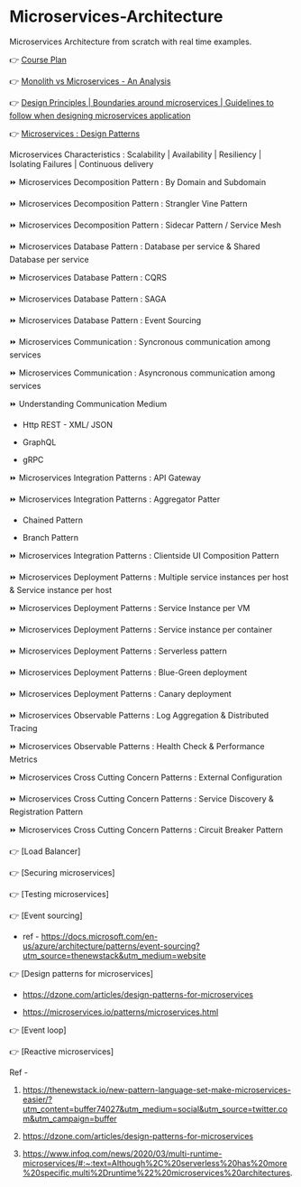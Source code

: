 # Microservices-Architecture
Microservices Architecture from scratch with real time examples.

👉 [Course Plan](https://youtube.com/greenlearner)

👉 [Monolith vs Microservices - An Analysis](https://youtu.be/wRWxf8cU6pU)

👉 [Design Principles | Boundaries around microservices | Guidelines to follow when designing microservices application](https://youtu.be/PXkdFs2GSwE)

👉 [Microservices : Design Patterns](https://youtu.be/SkE0-i6rkFA)

Microservices Characteristics :  Scalability | Availability | Resiliency | Isolating Failures | Continuous delivery

⏩ Microservices Decomposition Pattern : By Domain and Subdomain

⏩ Microservices Decomposition Pattern : Strangler Vine Pattern

⏩ Microservices Decomposition Pattern : Sidecar Pattern / Service Mesh

⏩ Microservices Database Pattern : Database per service & Shared Database per service

⏩ Microservices Database Pattern : CQRS

⏩ Microservices Database Pattern : SAGA

⏩ Microservices Database Pattern : Event Sourcing

⏩ Microservices Communication : Syncronous communication among services

⏩ Microservices Communication : Asyncronous communication among services

⏩ Understanding Communication Medium

* Http REST - XML/ JSON

* GraphQL

* gRPC

⏩ Microservices Integration Patterns : API Gateway

⏩ Microservices Integration Patterns : Aggregator Patter

* Chained Pattern

* Branch Pattern

⏩ Microservices Integration Patterns : Clientside UI Composition Pattern

⏩ Microservices Deployment Patterns : Multiple service instances per host & Service instance per host

⏩ Microservices Deployment Patterns : Service Instance per VM

⏩ Microservices Deployment Patterns : Service instance per container

⏩ Microservices Deployment Patterns : Serverless pattern

⏩ Microservices Deployment Patterns : Blue-Green deployment

⏩ Microservices Deployment Patterns : Canary deployment

⏩ Microservices Observable Patterns : Log Aggregation & Distributed Tracing

⏩ Microservices Observable Patterns : Health Check & Performance Metrics

⏩ Microservices Cross Cutting Concern Patterns : External Configuration

⏩ Microservices Cross Cutting Concern Patterns : Service Discovery & Registration Pattern

⏩ Microservices Cross Cutting Concern Patterns : Circuit Breaker Pattern

👉 [Load Balancer]

👉 [Securing microservices]

👉 [Testing microservices]

👉 [Event sourcing]

* ref - https://docs.microsoft.com/en-us/azure/architecture/patterns/event-sourcing?utm_source=thenewstack&utm_medium=website

👉 [Design patterns for microservices]

* https://dzone.com/articles/design-patterns-for-microservices

* https://microservices.io/patterns/microservices.html

👉 [Event loop]

👉 [Reactive microservices]



Ref -
1. https://thenewstack.io/new-pattern-language-set-make-microservices-easier/?utm_content=buffer74027&utm_medium=social&utm_source=twitter.com&utm_campaign=buffer

2. https://dzone.com/articles/design-patterns-for-microservices

3. https://www.infoq.com/news/2020/03/multi-runtime-microservices/#:~:text=Although%2C%20serverless%20has%20more%20specific,multi%2Druntime%22%20microservices%20architectures.
